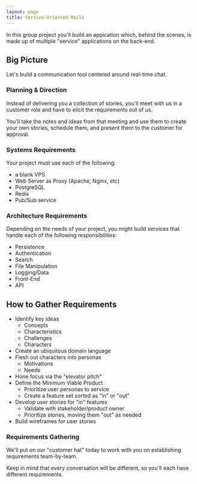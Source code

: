 ```yaml
---
layout: page
title: Service-Oriented Rails
---
```


In this group project you'll build an appication which, behind the scenes, is made up of multiple "service" applications on the back-end.

## Big Picture

Let's build a communication tool centered around real-time chat.

### Planning & Direction

Instead of delivering you a collection of stories, you'll meet with us in a customer role and have to elicit the requirements out of us.

You'll take the notes and ideas from that meeting and use them to create your own stories, schedule them, and present them to the customer for approval.

### Systems Requirements

Your project must use each of the following:

* a blank VPS
* Web Server as Proxy (Apache, Nginx, etc)
* PostgreSQL
* Redis
* Pub/Sub service

### Architecture Requirements

Depending on the needs of your project, you might build services that handle each of the following responsibilities:

* Persistence
* Authentication
* Search
* File Manipulation
* Logging/Data
* Front-End
* API

## How to Gather Requirements

* Identify key ideas
    * Concepts
    * Characteristics
    * Challenges
    * Characters
* Create an ubiquitous domain language
* Flesh out characters into personas
    * Motivations
    * Needs
* Hone focus via the "elevator pitch"
* Define the Minimum Viable Product
    * Prioritize user personas to service
    * Create a feature set sorted as "in" or "out"
* Develop user stories for "in" features
    * Validate with stakeholder/product owner
    * Prioritize stories, moving them "out" as needed
* Build wireframes for user stories

### Requirements Gathering

We'll put on our "customer hat" today to work with you on establishing requirements team-by-team.

Keep in mind that every conversation will be different, so you'll each have different requirements.
